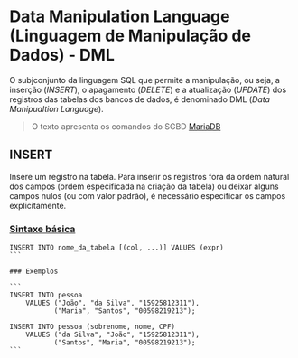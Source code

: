 # Data Manipulation Language (Linguagem de Manipulação de Dados) - DML

O subjconjunto da linguagem SQL que permite a manipulação, ou seja, a inserção (*INSERT*), o apagamento (*DELETE*) e a atualização (*UPDATE*) dos registros das tabelas dos bancos de dados, é denominado DML (*Data Manipualtion Language*).

> O texto apresenta os comandos do SGBD [MariaDB](https://mariadb.org/)

## INSERT

Insere um registro na tabela. Para inserir os registros fora da ordem natural dos campos (ordem especificada na criação da tabela) ou deixar alguns campos nulos (ou com valor padrão), é necessário especificar os campos explicitamente.

### **[Sintaxe básica](https://mariadb.com/kb/en/insert/)**

````
INSERT INTO nome_da_tabela [(col, ...)] VALUES (expr)
```

### Exemplos

```
INSERT INTO pessoa
	VALUES ("João", "da Silva", "15925812311"),
	       ("Maria", "Santos", "00598219213");

INSERT INTO pessoa (sobrenome, nome, CPF) 
	VALUES ("da Silva", "João", "15925812311"),
	       ("Santos", "Maria", "00598219213");
```


